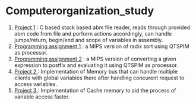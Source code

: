 # Computerorganization_study
1. <a href= "https://github.com/anudeep-17/Computerorganization_study/tree/main/ICSI504_Project">Project 1</a> : C based stack based abm file reader, reads through provided abm code from file and perform actions accordingly, can handle jumps/return, begin/end and scope of variables in assembly. <br/>
2. <a href= "https://github.com/anudeep-17/Computerorganization_study/tree/main/ICSI504assignment1">Programming assignment 1</a> : a MIPS version of radix sort using QTSPIM as processor.
3. <a href= "https://github.com/anudeep-17/Computerorganization_study/tree/main/ICSI504assignment2">Programming assignment 2</a> : a MIPS version of converting a given expression to postfix and evaluating it using QTSPIM as processor.
4. <a href= "https://github.com/anudeep-17/Computerorganization_study/tree/main/ICSI504_Project"> Project 2 </a> : Implementation of Memory bus that can handle multiple clients with global variables there after handling concurent request to access variables.
5. <a href= "https://github.com/anudeep-17/Computerorganization_study/tree/main/ICSI504_Project"> Project 3 </a> : Implementation of Cache memory to aid the process of variable access faster.
